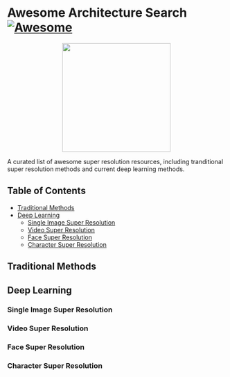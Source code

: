 # Awesome Architecture Search [![Awesome](https://awesome.re/badge.svg)](https://awesome.re)
<p align="center">
  <img width="250" src="https://camo.githubusercontent.com/1131548cf666e1150ebd2a52f44776d539f06324/68747470733a2f2f63646e2e7261776769742e636f6d2f73696e647265736f726875732f617765736f6d652f6d61737465722f6d656469612f6c6f676f2e737667" "Awesome!">
</p>

A curated list of awesome super resolution resources, including tranditional super resolution methods and current deep learning methods.


## Table of Contents
- [Traditional Methods](#traditional-methods)
- [Deep Learning](#deep-learning)
  - [Single Image Super Resolution](#single-image-super-resolution)
  - [Video Super Resolution](#video-super-resolution)
  - [Face Super Resolution](#face-super-resolution)
  - [Character Super Resolution](#character-super-resolution)

## Traditional Methods

## Deep Learning

### Single Image Super Resolution

### Video Super Resolution

### Face Super Resolution

### Character Super Resolution
